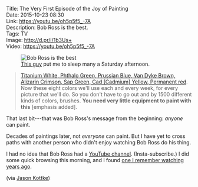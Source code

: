 Title: The Very First Episode of the Joy of Painting  
Date: 2015-10-23 08:30  
Link: https://youtu.be/oh5p5f5_-7A   
Description: Bob Ross is the best.  
Tags: TV  
Image: http://d.pr/i/1b3Us+  
Video: https://youtu.be/oh5p5f5_-7A  

<figure>
	<img src="http://d.pr/i/1b3Us+" alt="Bob Ross is the best" title="Bob Ross is the best">
	<figcaption><a href="https://en.wikipedia.org/wiki/Bob_Ross" title="Wikipedia: Bob Ross">This guy</a> put me to sleep many a Saturday afternoon.</figcaption>
</figure>

> [Titanium White, Phthalo Green, Prussian Blue, Van Dyke Brown, Alizarin Crimson, Sap Green, Cad [Cadmium] Yellow, Permanent red][1]. Now these eight colors we'll use each and every week, for every picture that we'll do. So you don't have to go out and by 1500 different kinds of colors, brushes. **You need very little equipment to paint with this** [emphasis added].

That last bit---that was Bob Ross's message from the beginning: *anyone* can paint.

Decades of paintings later, not *everyone* can paint. But I have yet to cross paths with another person who didn't enjoy watching Bob Ross do his thing.

I had no idea that Bob Ross had a [YouTube channel][2]. (Insta-subscribe.) I did some quick browsing this morning, and I found [one I remember watching years ago][3].

(via [Jason Kottke][4])

[1]: http://www.bobross.com/SearchResults.asp?Cat=1820 "Bob Ross-branded paints for sale"
[2]: https://www.youtube.com/channel/UCxcnsr1R5Ge_fbTu5ajt8DQ "Bob Ross's YouTube channel"
[3]: https://www.youtube.com/watch?v=Q03YvknOVe0 "A particularly sleep/happiness-inducing episode of The Joy of Painting"
[4]: http://kottke.org/15/10/the-very-first-episode-of-the-joy-of-painting "Jason Kottke's blog"
